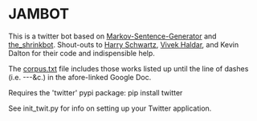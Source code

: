 JAMBOT
======

This is a twitter bot based on [Markov-Sentence-Generator](https://github.com/jiko/Markov-Sentence-Generator) and [the_shrinkbot](https://github.com/jiko/the_shrinkbot). Shout-outs to [Harry Schwartz](https://github.com/hrs), [Vivek Haldar](https://github.com/vivekhaldar), and Kevin Dalton for their code and indispensible help.

The [corpus.txt](https://docs.google.com/document/d/1Gd79hhSKXYAsstW3hQ5eP9vqIrcliFIlmj4UoxgOYfw/edit?pli=1) file includes those works listed up until the line of dashes (i.e. ---&c.) in the afore-linked Google Doc.  

Requires the 'twitter' pypi package: pip install twitter

See init_twit.py for info on setting up your Twitter application.
